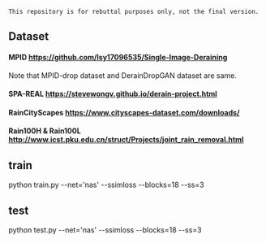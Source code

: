 `This repository is for rebuttal purposes only, not the final version.`

## Dataset

#### MPID https://github.com/lsy17096535/Single-Image-Deraining

Note that MPID-drop dataset and DerainDropGAN dataset are same.

#### SPA-REAL https://stevewongv.github.io/derain-project.html

#### RainCityScapes https://www.cityscapes-dataset.com/downloads/
#### Rain100H & Rain100L http://www.icst.pku.edu.cn/struct/Projects/joint_rain_removal.html

## train 
python train.py --net='nas' --ssimloss --blocks=18 --ss=3

## test
python test.py --net='nas' --ssimloss --blocks=18 --ss=3

